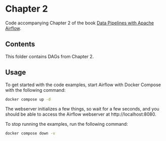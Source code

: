 # Chapter 2

Code accompanying Chapter 2 of the book [Data Pipelines with Apache Airflow](https://www.manning.com/books/data-pipelines-with-apache-airflow).

## Contents

This folder contains DAGs from Chapter 2.

## Usage

To get started with the code examples, start Airflow with Docker Compose with the following command:

```bash
docker compose up -d
```

The webserver initializes a few things, so wait for a few seconds, and you should be able to access the
Airflow webserver at http://localhost:8080.

To stop running the examples, run the following command:

```bash
docker compose down -v
```
